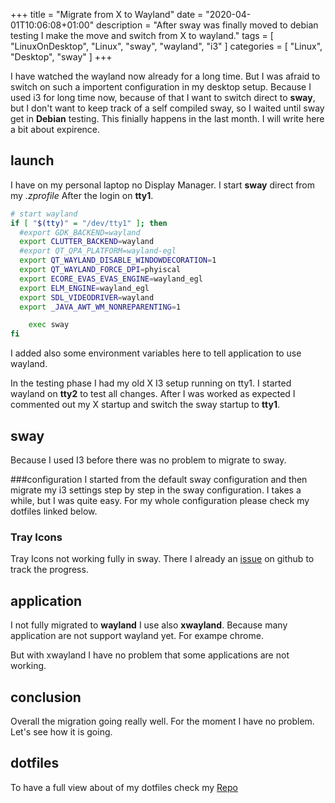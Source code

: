+++
title = "Migrate from X to Wayland"
date = "2020-04-01T10:06:08+01:00"
description = "After sway was finally moved to debian testing I make the move and switch from X to wayland."
tags = [ "LinuxOnDesktop", "Linux", "sway", "wayland", "i3" ]
categories = [  "Linux", "Desktop", "sway" ]
+++

I have watched the wayland now already for a long time. But I was afraid to switch on such a importent configuration in my desktop setup. Because I used i3 for long time now, because of that I want to switch direct to **sway**, but I don't want to keep track of a self compiled sway, so I waited until sway get in **Debian** testing. This finially happens in the last month.
I will write here a bit about expirence. 

## launch
I have on my personal laptop no Display Manager. I start **sway** direct from my *.zprofile* After the login on **tty1**.
``` sh
# start wayland
if [ "$(tty)" = "/dev/tty1" ]; then
  #export GDK_BACKEND=wayland
  export CLUTTER_BACKEND=wayland
  #export QT_QPA_PLATFORM=wayland-egl
  export QT_WAYLAND_DISABLE_WINDOWDECORATION=1
  export QT_WAYLAND_FORCE_DPI=phyiscal
  export ECORE_EVAS_EVAS_ENGINE=wayland_egl
  export ELM_ENGINE=wayland_egl
  export SDL_VIDEODRIVER=wayland
  export _JAVA_AWT_WM_NONREPARENTING=1

	exec sway
fi
```
I added also some environment variables here to tell application to use wayland. 

In the testing phase I had my old X I3 setup running on tty1. I started wayland on **tty2** to test all changes. After I was worked as expected I commented out my X startup and switch the sway startup to **tty1**.

## sway 
Because I used I3 before there was no problem to migrate to sway. 

###configuration 
I started from the default sway configuration and then migrate my i3 settings step by step in the sway configuration. I takes a while, but I was quite easy. For my whole configuration please check my dotfiles linked below.

### Tray Icons
Tray Icons not working fully in sway. There I already an [issue](https://github.com/swaywm/sway/issues/3799) on github to track the progress. 

## application
I not fully migrated to **wayland** I use also **xwayland**. Because many application are not support wayland yet. For exampe chrome. 

But with xwayland I have no problem that some applications are not working. 

## conclusion
Overall the migration going really well. For the moment I have no problem. Let's see how it is going. 

## dotfiles
To have a full view about of my dotfiles check my [Repo](https://github.com/dgo-/dotfiles)
